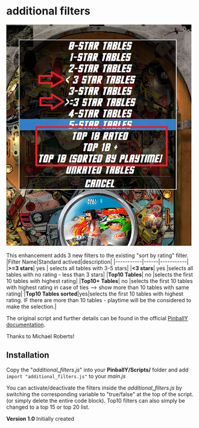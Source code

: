 # additional filters

![Show additional Filter](https://github.com/worksasdesigned/PinballY_scrips/blob/Master/additional_filters/additional_filters.png)

This enhancement adds 3 new filters to the existing "sort by rating" filter.
|Filter Name|Standard actived|description|
|-----------|------|-----------|
|**>=3 stars**| yes | selects all tables with 3-5 stars|
|**<3 stars**| yes |selects all tables with no rating - less than 3 stars|
|**Top10 Tables**| no |selects the first 10 tables with highest rating| 
|**Top10+ Tables**| no |selects the first 10 tables with highest rating in case of ties --> show more than 10 tables with same rating|
|**Top10 Tables sorted**|yes|selects the first 10 tables with highest rating. IF there are more than 10 tables - playtime will be the considered to make the selection.|

The original script and further details can be found in the official [PinballY documentation](http://mjrnet.org/pinscape/downloads/PinballY/Help/TopGamesExample.html).

Thanks to Michael Roberts!


## Installation
Copy the "*additional_filters.js*" into your **PinballY/Scripts/** folder and add
```import "additional_filters.js"``` to your *main.js*

You can activate/deactivate the filters inside the *additional_filters.js* by switching the corresponding variable to "true/false" at the top of the script. (or simply delete the entire code block).
Top10 filters can also simply be changed to a top 15 or top 20 list.


**Version 1.0**
Initially created


